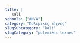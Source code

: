 ```yaml
---
title: |
   Kali
schools: ["#N/A"]
category: "Πολεμικές τέχνες"
slugSubcategory: "kali"
slugCategory: "polemikes-texnes"
---
```


